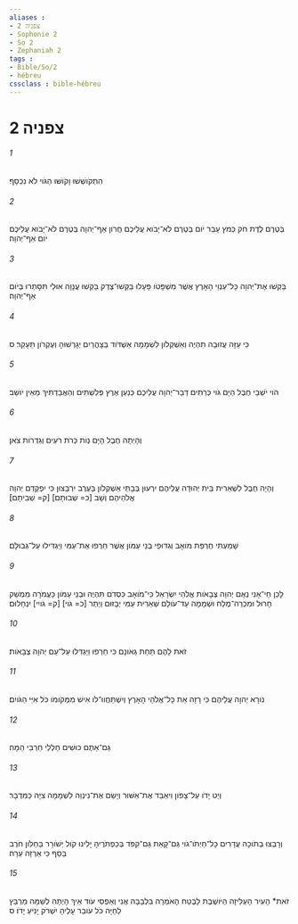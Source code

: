 ```yaml
---
aliases : 
- צפניה 2
- Sophonie 2
- So 2
- Zephaniah 2
tags : 
- Bible/So/2
- hébreu
cssclass : bible-hébreu
---
```


# צפניה 2

###### 1
הִתְקֹושְׁשׁוּ וָקֹושּׁוּ הַגֹּוי לֹא נִכְסָף׃
###### 2
בְּטֶרֶם לֶדֶת חֹק כְּמֹץ עָבַר יֹום בְּטֶרֶם לֹא־יָבֹוא עֲלֵיכֶם חֲרֹון אַף־יְהוָה בְּטֶרֶם לֹא־יָבֹוא עֲלֵיכֶם יֹום אַף־יְהוָה׃
###### 3
בַּקְּשׁוּ אֶת־יְהוָה כָּל־עַנְוֵי הָאָרֶץ אֲשֶׁר מִשְׁפָּטֹו פָּעָלוּ בַּקְּשׁוּ־צֶדֶק בַּקְּשׁוּ עֲנָוָה אוּלַי תִּסָּתְרוּ בְּיֹום אַף־יְהוָה׃
###### 4
כִּי עַזָּה עֲזוּבָה תִהְיֶה וְאַשְׁקְלֹון לִשְׁמָמָה אַשְׁדֹּוד בַּצָּהֳרַיִם יְגָרְשׁוּהָ וְעֶקְרֹון תֵּעָקֵר׃ ס
###### 5
הֹוי יֹשְׁבֵי חֶבֶל הַיָּם גֹּוי כְּרֵתִים דְּבַר־יְהוָה עֲלֵיכֶם כְּנַעַן אֶרֶץ פְּלִשְׁתִּים וְהַאֲבַדְתִּיךְ מֵאֵין יֹושֵׁב׃
###### 6
וְהָיְתָה חֶבֶל הַיָּם נְוֹת כְּרֹת רֹעִים וְגִדְרֹות צֹאן׃
###### 7
וְהָיָה חֶבֶל לִשְׁאֵרִית בֵּית יְהוּדָה עֲלֵיהֶם יִרְעוּן בְּבָתֵּי אַשְׁקְלֹון בָּעֶרֶב יִרְבָּצוּן כִּי יִפְקְדֵם יְהוָה אֱלֹהֵיהֶם וְשָׁב [כ= שְׁבוּתָם] [ק= שְׁבִיתָם]׃
###### 8
שָׁמַעְתִּי חֶרְפַּת מֹואָב וְגִדּוּפֵי בְּנֵי עַמֹּון אֲשֶׁר חֵרְפוּ אֶת־עַמִּי וַיַּגְדִּילוּ עַל־גְּבוּלָם׃
###### 9
לָכֵן חַי־אָנִי נְאֻם יְהוָה צְבָאֹות אֱלֹהֵי יִשְׂרָאֵל כִּי־מֹואָב כִּסְדֹם תִּהְיֶה וּבְנֵי עַמֹּון כַּעֲמֹרָה מִמְשַׁק חָרוּל וּמִכְרֵה־מֶלַח וּשְׁמָמָה עַד־עֹולָם שְׁאֵרִית עַמִּי יְבָזּוּם וְיֶתֶר [כ= גֹּוי] [ק= גֹּויִי] יִנְחָלוּם׃
###### 10
זֹאת לָהֶם תַּחַת גְּאֹונָם כִּי חֵרְפוּ וַיַּגְדִּלוּ עַל־עַם יְהוָה צְבָאֹות׃
###### 11
נֹורָא יְהוָה עֲלֵיהֶם כִּי רָזָה אֵת כָּל־אֱלֹהֵי הָאָרֶץ וְיִשְׁתַּחֲווּ־לֹו אִישׁ מִמְּקֹומֹו כֹּל אִיֵּי הַגֹּויִם׃
###### 12
גַּם־אַתֶּם כּוּשִׁים חַלְלֵי חַרְבִּי הֵמָּה׃
###### 13
וְיֵט יָדֹו עַל־צָפֹון וִיאַבֵּד אֶת־אַשּׁוּר וְיָשֵׂם אֶת־נִינְוֵה לִשְׁמָמָה צִיָּה כַּמִּדְבָּר׃
###### 14
וְרָבְצוּ בְתֹוכָהּ עֲדָרִים כָּל־חַיְתֹו־גֹוי גַּם־קָאַת גַּם־קִפֹּד בְּכַפְתֹּרֶיהָ יָלִינוּ קֹול יְשֹׁורֵר בַּחַלֹּון חֹרֶב בַּסַּף כִּי אַרְזָה עֵרָה׃
###### 15
זֹאת* הָעִיר הָעַלִּיזָה הַיֹּושֶׁבֶת לָבֶטַח הָאֹמְרָה בִּלְבָבָהּ אֲנִי וְאַפְסִי עֹוד אֵיךְ הָיְתָה לְשַׁמָּה מַרְבֵּץ לַחַיָּה כֹּל עֹובֵר עָלֶיהָ יִשְׁרֹק יָנִיעַ יָדֹו׃ ס
